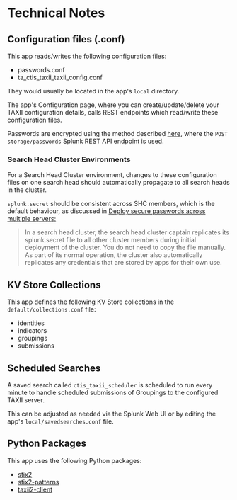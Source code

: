 # Technical Notes

## Configuration files (.conf)
This app reads/writes the following configuration files:

- passwords.conf
- ta_ctis_taxii_taxii_config.conf

They would usually be located in the app's `local` directory.

The app's Configuration page, where you can create/update/delete your TAXII configuration details, calls REST endpoints which read/write these configuration files.

Passwords are encrypted using the method described [here](https://dev.splunk.com/enterprise/docs/developapps/manageknowledge/secretstorage/), where
the `POST storage/passwords` Splunk REST API endpoint is used.

### Search Head Cluster Environments
For a Search Head Cluster environment, changes to these configuration files on one search head should automatically propagate to all search heads in the cluster.

`splunk.secret` should be consistent across SHC members, which is the default behaviour, as discussed in [Deploy secure passwords across multiple servers:](https://help.splunk.com/en/splunk-enterprise/administer/manage-users-and-security/9.4/install-splunk-enterprise-securely/deploy-secure-passwords-across-multiple-servers)

> In a search head cluster, the search head cluster captain replicates its splunk.secret file to all other cluster members during initial deployment of the cluster.
> You do not need to copy the file manually. As part of its normal operation, the cluster also automatically replicates any credentials that are stored by apps for their own use.

## KV Store Collections

This app defines the following KV Store collections in the `default/collections.conf` file:

- identities
- indicators
- groupings
- submissions

## Scheduled Searches

A saved search called `ctis_taxii_scheduler` is scheduled to run every minute to handle scheduled submissions of Groupings to the configured TAXII server.

This can be adjusted as needed via the Splunk Web UI or by editing the app's `local/savedsearches.conf` file.

## Python Packages
This app uses the following Python packages:

- [stix2](https://pypi.org/project/stix2/)
- [stix2-patterns](https://pypi.org/project/stix2-patterns/)
- [taxii2-client](https://pypi.org/project/taxii2-client/)